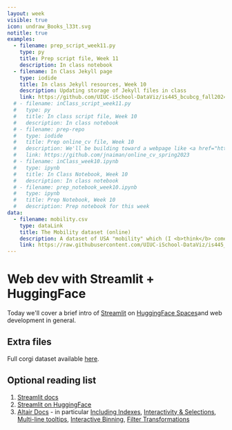 ```yaml
---
layout: week
visible: true
icon: undraw_Books_l33t.svg
notitle: true
examples:
  - filename: prep_script_week11.py
    type: py
    title: Prep script file, Week 11
    description: In class notebook
  - filename: In Class Jekyll page
    type: iodide
    title: In class Jekyll resources, Week 10
    description: Updating storage of Jekyll files in class
    link: https://github.com/UIUC-iSchool-DataViz/is445_bcubcg_fall2024/tree/master/week11/inClass
  # - filename: inClass_script_week11.py
  #   type: py
  #   title: In class script file, Week 10
  #   description: In class notebook
  # - filename: prep-repo
  #   type: iodide
  #   title: Prep online_cv file, Week 10
  #   description: We'll be building toward a webpage like <a href="https://jnaiman.github.io/online_cv_public/">this</a> today using <a href="https://jekyllrb.com/">Jekyll</a>+<a href="https://altair-viz.github.io/index.html">Altair</a>. 
  #   link: https://github.com/jnaiman/online_cv_spring2023
  # - filename: inClass_week10.ipynb
  #   type: ipynb
  #   title: In Class Notebook, Week 10
  #   description: In class notebook
  # - filename: prep_notebook_week10.ipynb
  #   type: ipynb
  #   title: Prep Notebook, Week 10
  #   description: Prep notebook for this week
data:
  - filename: mobility.csv
    type: dataLink
    title: The Mobility dataset (online)
    description: A dataset of USA "mobility" which (I <b>think</b> comes from a <a href="https://www.census.gov/library/working-papers/2018/adrm/CES-WP-18-40R.html">a large census study from 1989-2015</a>) and is collected in several places <a href="http://www.stat.cmu.edu/~cshalizi/uADA/15/hw/01/mobility.csv">including right here</a>.  Here "mobility" is refering to how easy it is for a person to move up in economic status (<a href="http://www.stat.cmu.edu/~cshalizi/uADA/15/hw/01/hw-01.pdf">more info can be found here</a>) based on factors like parental income, location, race, etc.
    link: https://raw.githubusercontent.com/UIUC-iSchool-DataViz/is445_data/main/mobility.csv
---
```


# Web dev with Streamlit + HuggingFace

Today we'll cover a brief intro of [Streamlit](https://streamlit.io/) on [HuggingFace Spaces](https://huggingface.co/docs/hub/en/spaces-sdks-streamlit)and web development in general.

 
## Extra files


Full corgi dataset available [here](corg/corgiData_countries_full_2020.json).



## Optional reading list

 1. <a href="https://streamlit.io/">Streamlit docs</a>
 2. <a href="https://huggingface.co/docs/hub/en/spaces-sdks-streamlit">Streamlit on HuggingFace</a>
 3. <a href="https://altair-viz.github.io/gallery/index.html">Altair Docs</a> - in particular <a href="https://altair-viz.github.io/user_guide/data.html#including-index-data">Including Indexes</a>, <a href="https://altair-viz.github.io/altair-tutorial/notebooks/06-Selections.html">Interactivity & Selections</a>, <a href="https://altair-viz.github.io/gallery/multiline_tooltip.html#multi-line-tooltip">Multi-line tooltips</a>, <a href="https://altair-viz.github.io/user_guide/interactions.html#bindings-selections-conditions-making-charts-interactive">Interactive Binning</a>, <a href="https://altair-viz.github.io/user_guide/transform/filter.html#filter-transform">Filter Transformations</a>